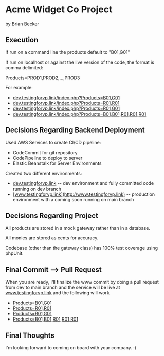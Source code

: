 # Acme Widget Co Project

by Brian Becker

## Execution ##
If run on a command line the products default to "B01,G01" 

If run on localhost or against the live version of the code, the format is comma delimited:

Products=PROD1,PROD2,...,PROD3

For example:

* [dev.testingforvp.link/index.php?Products=B01,G01](http://dev.testingforvp.link/index.php?Products=B01,G01)
* [dev.testingforvp.link/index.php?Products=R01,R01](http://dev.testingforvp.link/index.php?Products=R01,R01)
* [dev.testingforvp.link/index.php?Products=R01,G01](http://dev.testingforvp.link/index.php?Products=R01,G01)
* [dev.testingforvp.link/index.php?Products=B01,B01,R01,R01,R01](http://dev.testingforvp.link/index.php?Products=B01,B01,R01,R01,R01)

## Decisions Regarding Backend Deployment ##
Used AWS Services to create CI/CD pipeline: 
* CodeCommit for git repository
* CodePipeline to deploy to server
* Elastic Beanstalk for Server Environments

Created two different environments:
* [dev.testingforvp.link](http://dev.testingforvp.link) -- dev environment and fully committed code running on dev branch
* [www.testingforvp.link](http://www.testingforvp.link) -- production environment with a coming soon running on main branch


## Decisions Regarding Project ##

All products are stored in a mock gateway rather than in a database.

All monies are stored as cents for accuracy.

Codebase (other than the gateway class) has 100% test coverage using phpUnit.

## Final Commit --> Pull Request ##

When you are ready, I'll finalize the www commit by doing a pull request from dev to main branch 
and the service will be live at www.testingforvp.link and the following will work
* [Products=B01,G01](http://www.testingforvp.link/index.php?Products=B01,G01)
* [Products=R01,R01](http://www.testingforvp.link/index.php?Products=R01,R01)
* [Products=R01,G01](http://www.testingforvp.link/index.php?Products=R01,G01)
* [Products=B01,B01,R01,R01,R01](http://www.testingforvp.link/index.php?Products=B01,B01,R01,R01,R01)

## Final Thoughts ##
I'm looking forward to coming on board with your company. :)



